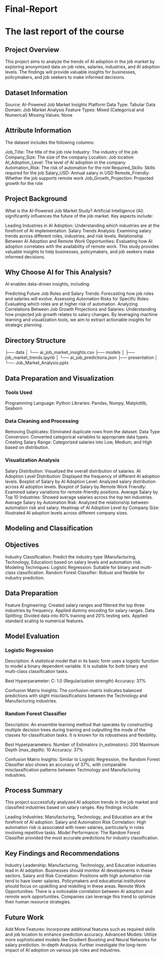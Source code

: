 # Final-Report
# The last report of the course

## Project Overview
This project aims to analyze the trends of AI adoption in the job market by exploring anonymized data on job roles, salaries, industries, and AI adoption levels. The findings will provide valuable insights for businesses, policymakers, and job seekers to make informed decisions.

## Dataset Information
Source: AI-Powered Job Market Insights Platform
Data Type: Tabular Data
Domain: Job Market Analysis
Feature Types: Mixed (Categorical and Numerical)
Missing Values: None
## Attribute Information
The dataset includes the following columns:

Job_Title: The title of the job role
Industry: The industry of the job
Company_Size: The size of the company
Location: Job location
AI_Adoption_Level: The level of AI adoption in the company
Automation_Risk: The risk of automation for the role
Required_Skills: Skills required for the job
Salary_USD: Annual salary in USD
Remote_Friendly: Whether the job supports remote work
Job_Growth_Projection: Projected growth for the role

## Project Background
What is the AI-Powered Job Market Study?
Artificial Intelligence (AI) significantly influences the future of the job market. Key aspects include:

Leading Industries in AI Adoption: Understanding which industries are at the forefront of AI implementation.
Salary Trends Analysis: Examining salary trends across different roles, industries, and risk levels.
Relationship Between AI Adoption and Remote Work Opportunities: Evaluating how AI adoption correlates with the availability of remote work.
This study provides valuable insights to help businesses, policymakers, and job seekers make informed decisions.

## Why Choose AI for This Analysis?
AI enables data-driven insights, including:

Predicting Future Job Roles and Salary Trends: Forecasting how job roles and salaries will evolve.
Assessing Automation Risks for Specific Roles: Evaluating which roles are at higher risk of automation.
Analyzing Correlations Between Job Growth Projections and Salaries: Understanding how projected job growth relates to salary changes.
By leveraging machine learning and visualization tools, we aim to extract actionable insights for strategic planning.

## Directory Structure
├── data
│   └── ai_job_market_insights.csv
├── models
│   ├── job_market_trends.ipynb
│   └── ai_job_predictions.json
├── presentation
│   └── Job_Market_Analysis.pptx

## Data Preparation and Visualization
### Tools Used
Programming Language: Python
Libraries: Pandas, Numpy, Matplotlib, Seaborn

###  Data Cleaning and Processing
Removing Duplicates: Eliminated duplicate rows from the dataset.
Data Type Conversion: Converted categorical variables to appropriate data types.
Creating Salary Range: Categorized salaries into Low, Medium, and High based on distribution.

### Visualization Analysis
Salary Distribution: Visualized the overall distribution of salaries.
AI Adoption Level Distribution: Displayed the frequency of different AI adoption levels.
Boxplot of Salary by AI Adoption Level: Analyzed salary distribution across AI adoption levels.
Boxplot of Salary by Remote Work Friendly: Examined salary variations for remote-friendly positions.
Average Salary by Top 10 Industries: Showed average salaries across the top ten industries.
Average Salary by Automation Risk: Analyzed the relationship between automation risk and salary.
Heatmap of AI Adoption Level by Company Size: Illustrated AI adoption levels across different company sizes.

## Modeling and Classification

## Objectives
Industry Classification: Predict the industry type (Manufacturing, Technology, Education) based on salary levels and automation risk.
Modeling Techniques:
Logistic Regression: Suitable for binary and multi-class classification.
Random Forest Classifier: Robust and flexible for industry prediction.

## Data Preparation
Feature Engineering: Created salary ranges and filtered the top three industries by frequency. Applied dummy encoding for salary ranges.
Data Splitting: Divided data into 80% training and 20% testing sets. Applied standard scaling to numerical features.

## Model Evaluation

### Logistic Regression
Description: A statistical model that in its basic form uses a logistic function to model a binary dependent variable. It is suitable for both binary and multi-class classification tasks.

Best Hyperparameter:
C: 1.0 (Regularization strength)
Accuracy: 37%

Confusion Matrix Insights:
The confusion matrix indicates balanced predictions with slight misclassifications between the Technology and Manufacturing industries.

### Random Forest Classifier
Description: An ensemble learning method that operates by constructing multiple decision trees during training and outputting the mode of the classes for classification tasks. It is known for its robustness and flexibility.

Best Hyperparameters:
Number of Estimators (n_estimators): 200
Maximum Depth (max_depth): 10
Accuracy: 37%

Confusion Matrix Insights:
Similar to Logistic Regression, the Random Forest Classifier also shows an accuracy of 37%, with comparable misclassification patterns between Technology and Manufacturing industries.

## Process Summary
This project successfully analyzed AI adoption trends in the job market and classified industries based on salary ranges. Key findings include:

Leading Industries: Manufacturing, Technology, and Education are at the forefront of AI adoption.
Salary and Automation Risk Correlation: High automation risk is associated with lower salaries, particularly in roles involving repetitive tasks.
Model Performance: The Random Forest Classifier provided the most accurate predictions for industry classification.

## Key Findings and Recommendations
Industry Leadership: Manufacturing, Technology, and Education industries lead in AI adoption. Businesses should monitor AI developments in these sectors.
Salary and Risk Correlation: Positions with high automation risk tend to have lower salaries. Policymakers and educational institutions should focus on upskilling and reskilling in these areas.
Remote Work Opportunities: There is a noticeable correlation between AI adoption and remote work opportunities. Companies can leverage this trend to optimize their human resource strategies.
## Future Work
Add More Features: Incorporate additional features such as required skills and job location to enhance prediction accuracy.
Advanced Models: Utilize more sophisticated models like Gradient Boosting and Neural Networks for salary prediction.
In-depth Analysis: Further investigate the long-term impact of AI adoption on various job roles and industries.
